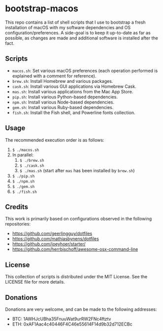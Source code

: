 # bootstrap-macos
This repo contains a list of shell scripts that I use to bootstrap a fresh installation of macOS with my software dependencies and OS configuration/preferences.  A side-goal is to keep it up-to-date as far as possible, as changes are made and additional software is installed after the fact.

## Scripts
* `macos.sh`: Set various macOS preferences (each operation performed is explained with a comment for reference).
* `brew.sh`: Install Homebrew and various packages.
* `cask.sh`: Install various GUI applications via Homebrew Cask.
* `mas.sh`: Install various applications from the Mac App Store.
* `pip.sh`: Install various Python-based dependencies.
* `npm.sh`: Install various Node-based dependencies.
* `gem.sh`: Install various Ruby-based dependencies.
* `fish.sh`: Install the Fish shell, and Powerline fonts collection.

## Usage
The recommended execution order is as follows:
1. `$ ./macos.sh`
1. In parallel:
    1. `$ ./brew.sh`
    1. `$ ./cask.sh`
    1. `$ ./mas.sh` (start after `mas` has been installed by `brew.sh`)
1. `$ ./pip.sh`
1. `$ ./npm.sh`
1. `$ ./gem.sh`
1. `$ ./fish.sh`

## Credits
This work is primarily based on configurations observed in the following repositories:
* https://github.com/geerlingguy/dotfiles
* https://github.com/mathiasbynens/dotfiles
* https://github.com/joeyhoer/starter/
* https://github.com/herrbischoff/awesome-osx-command-line

## License
This collection of scripts is distributed under the MIT License.  See the LICENSE file for more details.

## Donations
Donations are very welcome, and can be made to the following addresses:
* BTC: 1AWHJcUBha35FnuuWat9urRW2FNc4ftztv
* ETH: 0xAF1Aac4c40446F4C46e55614F14d9b32d712ECBc

